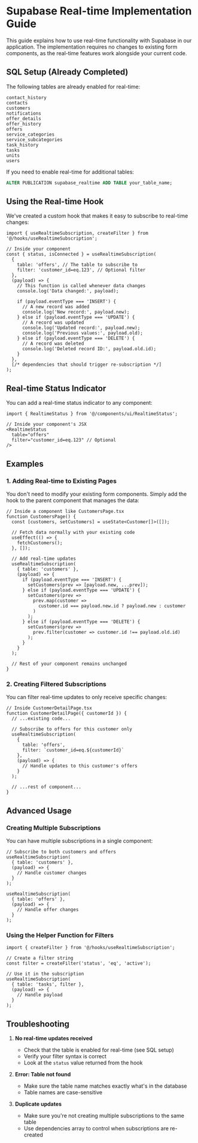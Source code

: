 # Supabase Real-time Implementation Guide

This guide explains how to use real-time functionality with Supabase in our application. The implementation requires no changes to existing form components, as the real-time features work alongside your current code.

## SQL Setup (Already Completed)

The following tables are already enabled for real-time:

```
contact_history
contacts
customers
notifications
offer_details
offer_history
offers
service_categories
service_subcategories
task_history
tasks
units
users
```

If you need to enable real-time for additional tables:

```sql
ALTER PUBLICATION supabase_realtime ADD TABLE your_table_name;
```

## Using the Real-time Hook

We've created a custom hook that makes it easy to subscribe to real-time changes:

```tsx
import { useRealtimeSubscription, createFilter } from '@/hooks/useRealtimeSubscription';

// Inside your component
const { status, isConnected } = useRealtimeSubscription(
  {
    table: 'offers', // The table to subscribe to
    filter: 'customer_id=eq.123', // Optional filter
  },
  (payload) => {
    // This function is called whenever data changes
    console.log('Data changed:', payload);
    
    if (payload.eventType === 'INSERT') {
      // A new record was added
      console.log('New record:', payload.new);
    } else if (payload.eventType === 'UPDATE') {
      // A record was updated
      console.log('Updated record:', payload.new);
      console.log('Previous values:', payload.old);
    } else if (payload.eventType === 'DELETE') {
      // A record was deleted
      console.log('Deleted record ID:', payload.old.id);
    }
  },
  [/* dependencies that should trigger re-subscription */]
);
```

## Real-time Status Indicator

You can add a real-time status indicator to any component:

```tsx
import { RealtimeStatus } from '@/components/ui/RealtimeStatus';

// Inside your component's JSX
<RealtimeStatus 
  table="offers"
  filter="customer_id=eq.123" // Optional
/>
```

## Examples

### 1. Adding Real-time to Existing Pages

You don't need to modify your existing form components. Simply add the hook to the parent component that manages the data:

```tsx
// Inside a component like CustomersPage.tsx
function CustomersPage() {
  const [customers, setCustomers] = useState<Customer[]>([]);
  
  // Fetch data normally with your existing code
  useEffect(() => {
    fetchCustomers();
  }, []);
  
  // Add real-time updates
  useRealtimeSubscription(
    { table: 'customers' },
    (payload) => {
      if (payload.eventType === 'INSERT') {
        setCustomers(prev => [payload.new, ...prev]);
      } else if (payload.eventType === 'UPDATE') {
        setCustomers(prev => 
          prev.map(customer => 
            customer.id === payload.new.id ? payload.new : customer
          )
        );
      } else if (payload.eventType === 'DELETE') {
        setCustomers(prev => 
          prev.filter(customer => customer.id !== payload.old.id)
        );
      }
    }
  );
  
  // Rest of your component remains unchanged
}
```

### 2. Creating Filtered Subscriptions

You can filter real-time updates to only receive specific changes:

```tsx
// Inside CustomerDetailPage.tsx
function CustomerDetailPage({ customerId }) {
  // ...existing code...
  
  // Subscribe to offers for this customer only
  useRealtimeSubscription(
    { 
      table: 'offers',
      filter: `customer_id=eq.${customerId}`
    },
    (payload) => {
      // Handle updates to this customer's offers
    }
  );
  
  // ...rest of component...
}
```

## Advanced Usage

### Creating Multiple Subscriptions

You can have multiple subscriptions in a single component:

```tsx
// Subscribe to both customers and offers
useRealtimeSubscription(
  { table: 'customers' },
  (payload) => {
    // Handle customer changes
  }
);

useRealtimeSubscription(
  { table: 'offers' },
  (payload) => {
    // Handle offer changes
  }
);
```

### Using the Helper Function for Filters

```tsx
import { createFilter } from '@/hooks/useRealtimeSubscription';

// Create a filter string
const filter = createFilter('status', 'eq', 'active');

// Use it in the subscription
useRealtimeSubscription(
  { table: 'tasks', filter },
  (payload) => {
    // Handle payload
  }
);
```

## Troubleshooting

1. **No real-time updates received**
   - Check that the table is enabled for real-time (see SQL setup)
   - Verify your filter syntax is correct
   - Look at the `status` value returned from the hook

2. **Error: Table not found**
   - Make sure the table name matches exactly what's in the database
   - Table names are case-sensitive

3. **Duplicate updates**
   - Make sure you're not creating multiple subscriptions to the same table
   - Use dependencies array to control when subscriptions are re-created 